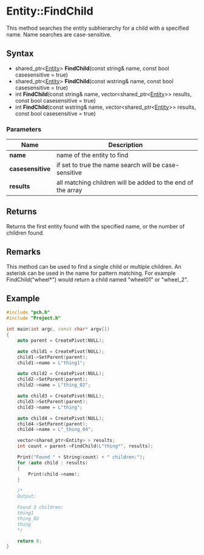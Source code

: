 # Entity::FindChild #
This method searches the entity subhierarchy for a child with a specified name. Name searches are case-sensitive.

## Syntax ##
- shared_ptr<[Entity](CPP_Entity_32f.md)\> **FindChild**(const string& name, const bool casesensitive = true)
- shared_ptr<[Entity](CPP_Entity_32f.md)\> **FindChild**(const wstring& name, const bool casesensitive = true)
- int **FindChild**(const string& name, vector<shared_ptr<[Entity](CPP_Entity_32f.md)\>\> results, const bool casesensitive = true)
- int **FindChild**(const wstring& name, vector<shared_ptr<[Entity](CPP_Entity_32f.md)\>\> results, const bool casesensitive = true)

### Parameters ###
| Name | Description |
| --- | --- |
| **name** | name of the entity to find |
| **casesensitive** | if set to true the name search will be case-sensitive |
| **results** | all matching children will be added to the end of the array |

## Returns ##
Returns the first entity found with the specified name, or the number of children found.

## Remarks ##
This method can be used to find a single child or multiple children. An asterisk can be used in the name for pattern matching. For example FindChild("wheel*") would return a child named "wheel01" or "wheel_2".

## Example ##
```c++
#include "pch.h"
#include "Project.h"

int main(int argc, const char* argv[])
{
	auto parent = CreatePivot(NULL);

	auto child1 = CreatePivot(NULL);
	child1->SetParent(parent);
	child1->name = L"thing1";

	auto child2 = CreatePivot(NULL);
	child2->SetParent(parent);
	child2->name = L"thing_02";

	auto child3 = CreatePivot(NULL);
	child3->SetParent(parent);
	child3->name = L"thing";

	auto child4 = CreatePivot(NULL);
	child4->SetParent(parent);
	child4->name = L"_thing_04";

	vector<shared_ptr<Entity> > results;
	int count = parent->FindChild(L"thing*", results);

	Print("Found " + String(count) + " children:");
	for (auto child : results)
	{
		Print(child->name);
	}

	/*
	Output:

	Found 3 children:
	thing1
	thing_02
	thing
	*/

	return 0;
}
```
